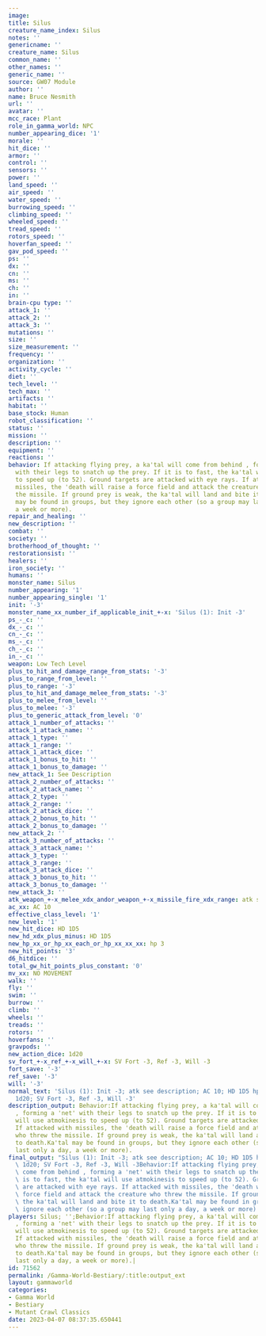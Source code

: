 ```yaml
---
image: 
title: Silus
creature_name_index: Silus
notes: ''
genericname: ''
creature_name: Silus
common_name: ''
other_names: ''
generic_name: ''
source: GW07 Module
author: ''
name: Bruce Nesmith
url: ''
avatar: ''
mcc_race: Plant
role_in_gamma_world: NPC
number_appearing_dice: '1'
morale: ''
hit_dice: ''
armor: ''
control: ''
sensors: ''
power: ''
land_speed: ''
air_speed: ''
water_speed: ''
burrowing_speed: ''
climbing_speed: ''
wheeled_speed: ''
tread_speed: ''
rotors_speed: ''
hoverfan_speed: ''
gav_pod_speed: ''
ps: ''
dx: ''
cn: ''
ms: ''
ch: ''
in: ''
brain-cpu type: ''
attack_1: ''
attack_2: ''
attack_3: ''
mutations: ''
size: ''
size_measurement: ''
frequency: ''
organization: ''
activity_cycle: ''
diet: ''
tech_level: ''
tech_max: ''
artifacts: ''
habitat: ''
base_stock: Human
robot_classification: ''
status: ''
mission: ''
description: ''
equipment: ''
reactions: ''
behavior: If attacking flying prey, a ka'tal will come from behind , forming a 'net'
  with their legs to snatch up the prey. If it is to fast, the ka'tal will use atmokinesis
  to speed up (to 52). Ground targets are attacked with eye rays. If attacked with
  missiles, the 'death will raise a force field and attack the creature who threw
  the missile. If ground prey is weak, the ka'tal will land and bite it to death.Ka'tal
  may be found in groups, but they ignore each other (so a group may last only a day,
  a week or more).
repair_and_healing: ''
new_description: ''
combat: ''
society: ''
brotherhood_of_thought: ''
restorationsist: ''
healers: ''
iron_society: ''
humans: ''
monster_name: Silus
number_appearing: '1'
number_appearing_single: '1'
init: '-3'
monster_name_xx_number_if_applicable_init_+-x: 'Silus (1): Init -3'
ps_-_c: ''
dx_-_c: ''
cn_-_c: ''
ms_-_c: ''
ch_-_c: ''
in_-_c: ''
weapon: Low Tech Level
plus_to_hit_and_damage_range_from_stats: '-3'
plus_to_range_from_level: ''
plus_to_range: '-3'
plus_to_hit_and_damage_melee_from_stats: '-3'
plus_to_melee_from_level: ''
plus_to_melee: '-3'
plus_to_generic_attack_from_level: '0'
attack_1_number_of_attacks: ''
attack_1_attack_name: ''
attack_1_type: ''
attack_1_range: ''
attack_1_attack_dice: ''
attack_1_bonus_to_hit: ''
attack_1_bonus_to_damage: ''
new_attack_1: See Description
attack_2_number_of_attacks: ''
attack_2_attack_name: ''
attack_2_type: ''
attack_2_range: ''
attack_2_attack_dice: ''
attack_2_bonus_to_hit: ''
attack_2_bonus_to_damage: ''
new_attack_2: ''
attack_3_number_of_attacks: ''
attack_3_attack_name: ''
attack_3_type: ''
attack_3_range: ''
attack_3_attack_dice: ''
attack_3_bonus_to_hit: ''
attack_3_bonus_to_damage: ''
new_attack_3: ''
atk_weapon_+-x_melee_xdx_andor_weapon_+-x_missile_fire_xdx_range: atk see description
ac_xx: AC 10
effective_class_level: '1'
new_level: '1'
new_hit_dice: HD 1D5
new_hd_xdx_plus_minus: HD 1D5
new_hp_xx_or_hp_xx_each_or_hp_xx_xx_xx: hp 3
new_hit_points: '3'
d6_hitdice: ''
total_gw_hit_points_plus_constant: '0'
mv_xx: NO MOVEMENT
walk: ''
fly: ''
swim: ''
burrow: ''
climb: ''
wheels: ''
treads: ''
rotors: ''
hoverfans: ''
gravpods: ''
new_action_dice: 1d20
sv_fort_+-x_ref_+-x_will_+-x: SV Fort -3, Ref -3, Will -3
fort_save: '-3'
ref_save: '-3'
will: '-3'
normal_text: 'Silus (1): Init -3; atk see description; AC 10; HD 1D5 hp 3; NO MOVEMENT;
  1d20; SV Fort -3, Ref -3, Will -3'
description_output: Behavior:If attacking flying prey, a ka'tal will come from behind
  , forming a 'net' with their legs to snatch up the prey. If it is to fast, the ka'tal
  will use atmokinesis to speed up (to 52). Ground targets are attacked with eye rays.
  If attacked with missiles, the 'death will raise a force field and attack the creature
  who threw the missile. If ground prey is weak, the ka'tal will land and bite it
  to death.Ka'tal may be found in groups, but they ignore each other (so a group may
  last only a day, a week or more).
final_output: "Silus (1): Init -3; atk see description; AC 10; HD 1D5 hp 3; NO MOVEMENT;\
  \ 1d20; SV Fort -3, Ref -3, Will -3Behavior:If attacking flying prey, a ka'tal will\
  \ come from behind , forming a 'net' with their legs to snatch up the prey. If it\
  \ is to fast, the ka'tal will use atmokinesis to speed up (to 52). Ground targets\
  \ are attacked with eye rays. If attacked with missiles, the 'death will raise a\
  \ force field and attack the creature who threw the missile. If ground prey is weak,\
  \ the ka'tal will land and bite it to death.Ka'tal may be found in groups, but they\
  \ ignore each other (so a group may last only a day, a week or more)."
players: Silus; '';Behavior:If attacking flying prey, a ka'tal will come from behind
  , forming a 'net' with their legs to snatch up the prey. If it is to fast, the ka'tal
  will use atmokinesis to speed up (to 52). Ground targets are attacked with eye rays.
  If attacked with missiles, the 'death will raise a force field and attack the creature
  who threw the missile. If ground prey is weak, the ka'tal will land and bite it
  to death.Ka'tal may be found in groups, but they ignore each other (so a group may
  last only a day, a week or more).|
id: 71562
permalink: /Gamma-World-Bestiary/:title:output_ext
layout: gammaworld
categories:
- Gamma World
- Bestiary
- Mutant Crawl Classics
date: 2023-04-07 08:37:35.650441
---
```

